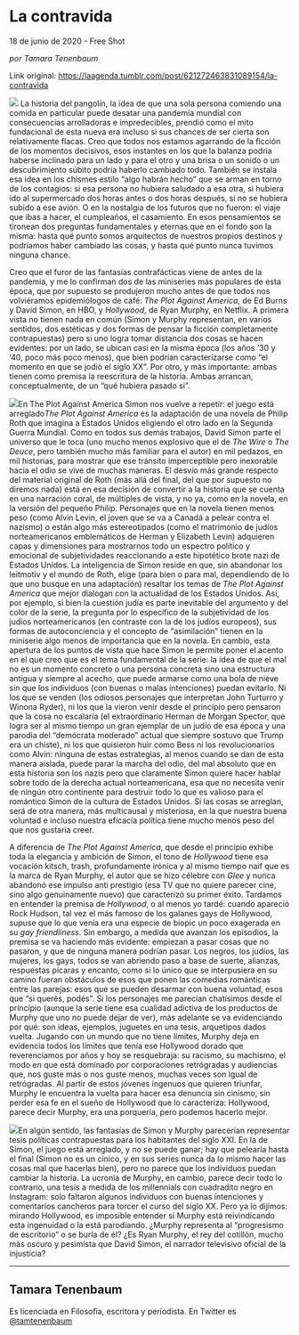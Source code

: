 # La contravida



18 de junio de 2020 - Free Shot

_por Tamara Tenenbaum_

Link original: https://laagenda.tumblr.com/post/621272463831089154/la-contravida

![](https://64.media.tumblr.com/f6acb216fa33863ba60355e1aa40d461/dff093f4553a5151-b7/s500x750/6208825d8bbae92dc77a298bc3d7521837729dc6.jpg)
La historia del pangolín, la idea de que una sola persona comiendo una comida en particular puede desatar una pandemia mundial con consecuencias arrolladoras e impredecibles, prendió como el mito fundacional de esta nueva era incluso si sus chances de ser cierta son relativamente flacas. Creo que todos nos estamos agarrando de la ficción de los momentos decisivos, esos instantes en los que la balanza podría haberse inclinado para un lado y para el otro y una brisa o un sonido o un descubrimiento súbito podría haberlo cambiado todo. También se instala esa idea en los chismes estilo “algo habrán hecho” que se arman en torno de los contagios: si esa persona no hubiera saludado a esa otra, si hubiera ido al supermercado dos horas antes o dos horas después, si no se hubiera subido a ese avión. O en la nostalgia de los futuros que no fueron: el viaje que ibas a hacer, el cumpleaños, el casamiento. En esos pensamientos se tironean dos preguntas fundamentales y eternas que en el fondo son la misma: hasta qué punto somos arquitectos de nuestros propios destinos y podríamos haber cambiado las cosas, y hasta qué punto nunca tuvimos ninguna chance.


Creo que el furor de las fantasías contrafácticas viene de antes de la pandemia, y me lo confirman dos de las miniseries más populares de esta época, que por supuesto se produjeron mucho antes de que todos nos volviéramos epidemiólogos de café: *The Plot Against America*, de Ed Burns y David Simon, en HBO, y *Hollywood*, de Ryan Murphy, en Netflix. A primera vista no tienen nada en común (Simon y Murphy representan, en varios sentidos, dos estéticas y dos formas de pensar la ficción completamente contrapuestas) pero si uno logra tomar distancia dos cosas se hacen evidentes: por un lado, se ubican casi en la misma época (los años ‘30 y ‘40, poco más poco menos), que bien podrían caracterizarse como “el momento en que se jodió el siglo XX”. Por otro, y más importante: ambas tienen como premisa la reescritura de la historia. Ambas arrancan, conceptualmente, de un “qué hubiera pasado si”.


![](https://64.media.tumblr.com/f6acb216fa33863ba60355e1aa40d461/dff093f4553a5151-b7/s500x750/6208825d8bbae92dc77a298bc3d7521837729dc6.jpg)En The Plot Against America Simon nos vuelve a repetir: el juego está arreglado*The Plot Against America* es la adaptación de una novela de Philip Roth que imagina a Estados Unidos eligiendo el otro lado en la Segunda Guerra Mundial. Como en todos sus demás trabajos, David Simon parte el universo que le toca (uno mucho menos explosivo que el de *The Wire* o *The Deuce*, pero también mucho más familiar para el autor) en mil pedazos, en mil historias, para mostrar que ese tránsito imperceptible pero inexorable hacia el odio se vive de muchas maneras. El desvío más grande respecto del material original de Roth (más allá del final, del que por supuesto no diremos nada) está en esa decisión de convertir a la historia que se cuenta en una narración coral, de múltiples de vista, y no ya, como en la novela, en la versión del pequeño Philip. Personajes que en la novela tienen menos peso (como Alvin Levin, el joven que se va a Canadá a pelear contra el nazismo) o están algo más estereotipados (como el matrimonio de judíos norteamericanos emblemáticos de Herman y Elizabeth Levin) adquieren capas y dimensiones para mostrarnos todo un espectro político y emocional de subjetividades reaccionando a este hipotético brote nazi de Estados Unidos. La inteligencia de Simon reside en que, sin abandonar los leitmotiv y el mundo de Roth, elige (para bien o para mal, dependiendo de lo que uno busque en una adaptación) resaltar los temas de *The Plot Against America* que mejor dialogan con la actualidad de los Estados Unidos. Así, por ejemplo, si bien la cuestión judía es parte inevitable del argumento y del color de la serie, la pregunta por lo específico de la subjetividad de los judíos norteamericanos (en contraste con la de los judíos europeos), sus formas de autoconciencia y el concepto de “asimilación” tienen en la miniserie algo menos de importancia que en la novela. En cambio, esta apertura de los puntos de vista que hace Simon le permite poner el acento en el que creo que es el tema fundamental de la serie: la idea de que el mal no es un momento concreto o una persona concreta sino una estructura antigua y siempre al acecho, que puede armarse como una bola de nieve sin que los individuos (con buenas o malas intenciones) puedan evitarlo. Ni los que se venden (los odiosos personajes que interpretan John Turturro y Winona Ryder), ni los que la vieron venir desde el principio pero pensaron que la cosa no escalaría (el extraordinario Herman de Morgan Spector, que logra ser al mismo tiempo un gran ejemplar de un judío de esa época y una parodia del “demócrata moderado” actual que siempre sostuvo que Trump era un chiste), ni los que quisieron huir como Bess ni los revolucionarios como Alvin: ninguna de estas estrategias, al menos cuando se dan de esta manera aislada, puede parar la marcha del odio, del mal absoluto que en esta historia son los nazis pero que claramente Simon quiere hacer hablar sobre todo de la derecha actual norteamericana, esa que no necesita venir de ningún otro continente para destruir todo lo que es valioso para el romántico Simon de la cultura de Estados Unidos. Si las cosas se arreglan, será de otra manera, más multicausal y misteriosa, en la que nuestra buena voluntad e incluso nuestra eficacia política tiene mucho menos peso del que nos gustaría creer.


A diferencia de *The Plot Against America*, que desde el principio exhibe toda la elegancia y ambición de Simon, el tono de *Hollywood* tiene esa vocación kitsch, trash, profundamente irónica y al mismo tiempo naif que es la marca de Ryan Murphy, el autor que se hizo célebre con *Glee* y nunca abandonó ese impulso anti prestigio (esa TV que no quiere parecer cine, sino algo genuinamente nuevo) que caracterizó su primer éxito. Tardamos en entender la premisa de *Hollywood*, o al menos yo tardé: cuando apareció Rock Hudson, tal vez el más famoso de los galanes gays de Hollywood, supuse que lo que venía era una especie de biopic un poco exagerada en su *gay friendliness*. Sin embargo, a medida que avanzan los episodios, la premisa se va haciendo más evidente: empiezan a pasar cosas que no pasaron, y que de ninguna manera podrían pasar. Los negros, los judíos, las mujeres, los gays, todos se van abriendo paso a base de suerte, alianzas, respuestas pícaras y encanto, como si lo único que se interpusiera en su camino fueran obstáculos de esos que ponen las comedias románticas entre las parejas: esos que se pueden desarmar con buena voluntad, esos que “si querés, podés”. Si los personajes me parecían chatísimos desde el príncipio (aunque la serie tiene esa cualidad adictiva de los productos de Murphy que uno no puede dejar de ver), más adelante se va evidenciando por qué: son ideas, ejemplos, juguetes en una tesis, arquetipos dados vuelta. Jugando con un mundo que no tiene límites, Murphy deja en evidencia todos los límites que tenía ese Hollywood dorado que reverenciamos por años y hoy se resquebraja: su racismo, su machismo, el modo en que está dominado por corporaciones retrógradas y audiencias que, nos guste más o nos guste menos, muchas veces son igual de retrógradas. Al partir de estos jóvenes ingenuos que quieren triunfar, Murphy le encuentra la vuelta para hacer esa denuncia sin cinismo, sin perder esa fe en el sueño de Hollywood que lo caracteriza: Hollywood, parece decir Murphy, era una porquería, pero podemos hacerlo mejor.

![](https://64.media.tumblr.com/1a0764a2d047f01e762f25bf9d01eab2/dff093f4553a5151-15/s250x400/651df9fe763a2558777f4661be8122f0f174da8a.jpg)En algún sentido, las fantasías de Simon y Murphy parecerían representar tesis políticas contrapuestas para los habitantes del siglo XXI. En la de Simon, el juego está arreglado, y no se puede ganar; hay que pelearla hasta el final (Simon no es un cínico, y en sus series nunca da lo mismo hacer las cosas mal que hacerlas bien), pero no parece que los individuos puedan cambiar la historia. La ucronía de Murphy, en cambio, parece decir todo lo contrario, una tesis a medida de los millennials con cuadradito negro en Instagram: solo faltaron algunos individuos con buenas intenciones y comentarios cancheros para torcer el curso del siglo XX. Pero ya lo dijimos: mirando Hollywood, es imposible entender si Murphy está reivindicando esta ingenuidad o la está parodiando. ¿Murphy representa al “progresismo de escritorio” o se burla de él? ¿Es Ryan Murphy, el rey del cotillón, mucho más oscuro y pesimista que David Simon, el narrador televisivo oficial de la injusticia? 


  




---

Tamara Tenenbaum
----------------

 Es licenciada en Filosofìa, escritora y periodista. En Twitter es [@tamtenenbaum](https://twitter.com/tamtenenbaum) 

